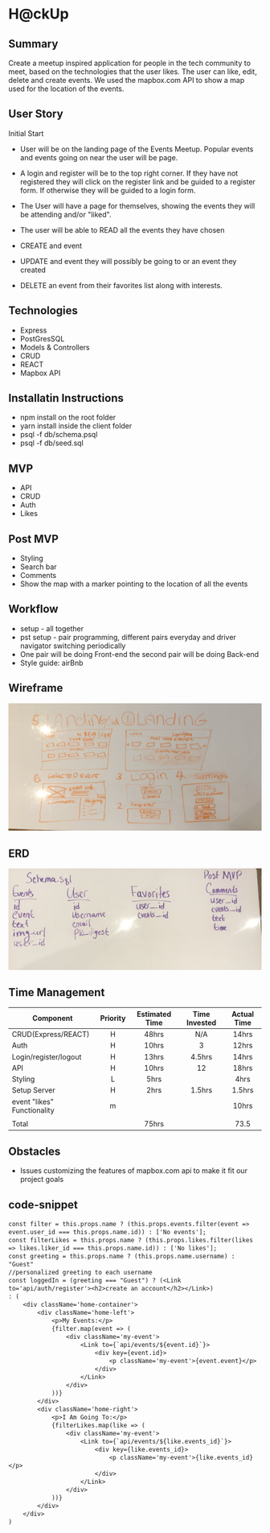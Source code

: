 # H@ckUp

## Summary
Create a meetup inspired application for people in the tech community to meet, based on the
technologies that the user likes. The user can like, edit, delete and create events.
We used the mapbox.com API to show a map used for the location of the events.

## User Story
Initial Start
- User will be on the landing page of the Events Meetup. Popular events and events going on near the user will be page.

- A login and register will be to the top right corner. If they have not registered they will click on the register link and be guided to a register form. If otherwise they will be guided to a login form.

- The User will have a page for themselves, showing the events they will be attending and/or "liked".

- The user will be able to READ all the events they have chosen
- CREATE and event
- UPDATE and event they will possibly be going to or an event they created
- DELETE an event from their favorites list along with interests.

## Technologies
- Express
- PostGresSQL
- Models & Controllers
- CRUD
- REACT
- Mapbox API

## Installatin Instructions
- npm install on the root folder
- yarn install inside the client folder
- psql -f db/schema.psql
- psql -f db/seed.sql

## MVP
- API
- CRUD
- Auth
- Likes

## Post MVP
- Styling
- Search bar
- Comments
- Show the map with a marker pointing to the location of all the events

## Workflow
- setup - all together
- pst setup - pair programming, different pairs everyday and driver navigator switching periodically
- One pair will be doing Front-end the second pair will be doing Back-end
- Style guide: airBnb

## Wireframe
<img src="wireframe.jpg" />

## ERD
<img src="ERD_wireframe.jpg"/>

## Time Management
| Component | Priority | Estimated Time | Time Invested | Actual Time |
| --- | :---: |  :---: | :---: | :---: |
| CRUD(Express/REACT) | H | 48hrs | N/A | 14hrs |
| Auth | H | 10hrs| 3 | 12hrs |
| Login/register/logout | H | 13hrs | 4.5hrs | 14hrs |
| API | H | 10hrs| 12 | 18hrs |
| Styling | L | 5hrs|  | 4hrs |
| Setup Server | H | 2hrs| 1.5hrs | 1.5hrs |
| event "likes" Functionality | m | |  | 10hrs |
|  |  | |  |  |
| Total |  | 75hrs |  | 73.5 |

## Obstacles
- Issues customizing the features of mapbox.com api  to make it fit our project goals

## code-snippet
```
const filter = this.props.name ? (this.props.events.filter(event => event.user_id === this.props.name.id)) : ['No events'];
const filterLikes = this.props.name ? (this.props.likes.filter(likes => likes.liker_id === this.props.name.id)) : ['No likes'];
const greeting = this.props.name ? (this.props.name.username) : "Guest"
//personalized greeting to each username
const loggedIn = (greeting === "Guest") ? (<Link to='api/auth/register'><h2>create an account</h2></Link>)
: (
	<div className='home-container'>
		<div className='home-left'>
			<p>My Events:</p>
			{filter.map(event => (
				<div className='my-event'>
					<Link to={`api/events/${event.id}`}>
						<div key={event.id}>
							<p className='my-event'>{event.event}</p>
						</div>
					</Link>
				</div>
			))}
		</div>
		<div className='home-right'>
			<p>I Am Going To:</p>
			{filterLikes.map(like => (
				<div className='my-event'>
					<Link to={`api/events/${like.events_id}`}>
						<div key={like.events_id}>
							<p className='my-event'>{like.events_id}</p>
						</div>
					</Link>
				</div>
			))}
		</div>
	</div>
)
```
